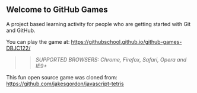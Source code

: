 ## Welcome to GitHub Games

A project based learning activity for people who are getting started with Git and GitHub.

You can play the game at: https://githubschool.github.io/github-games-DBJC122/

>> _*SUPPORTED BROWSERS*: Chrome, Firefox, Safari, Opera and IE9+_

This fun open source game was cloned from: https://github.com/jakesgordon/javascript-tetris
